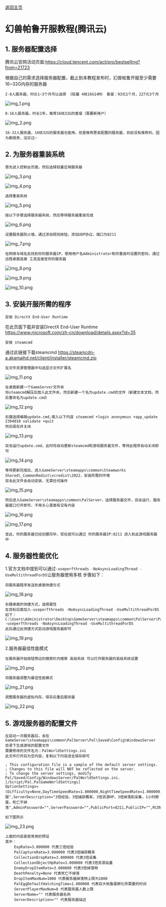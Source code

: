 [返回主页]()

# 幻兽帕鲁开服教程(腾讯云)
## 1. 服务器配置选择

腾讯云官网活动页面:https://cloud.tencent.com/act/pro/bestselling?from=21723

根据自己的需求选择服务器配置，截止到本教程发布时，幻兽帕鲁开服至少需要16~32G内存的服务器
    
    2-8人服务器，时长1~3个月可以选择 《轻量 4核16G14M》 套餐：93元1个月，227元3个月
![img_1.png](PalServerGuide/img_1.png)

    8-16人服务器，时长1年，推荐16核32G的套餐（需要新用户）
![img_2.png](PalServerGuide/img_2.png)

    16-32人服务器，16核32G的服务器也能用，但是推荐更高配置的服务器，目前没有推荐的，因为都很贵，没买过~

## 2. 为服务器重装系统

    首先进入控制台页面，然后选择轻量应用服务器
![img_3.png](PalServerGuide/img_3.png)

![img_4.png](PalServerGuide/img_4.png)

    选择重装系统
![img_5.png](PalServerGuide/img_5.png)

    按以下步骤选择服务器系统，然后等待服务器重装完成
![img_6.png](PalServerGuide/img_6.png)

    设置服务器防火墙，通过添加规则按钮，添加UDP协议，端口为8211
![img_7.png](PalServerGuide/img_7.png)

    在网络与域名处找到你的服务器IP，使用用户名Administrator和你重装时设置的密码，通过 远程桌面连接 工具连接至你的服务器
![img_8.png](PalServerGuide/img_8.png)

![img_9.png](PalServerGuide/img_9.png)

![img_10.png](PalServerGuide/img_10.png)

## 3. 安装开服所需的程序

    安装 DirectX End-User Runtime
在此页面下载并安装DirectX End-User Runtime https://www.microsoft.com/zh-cn/download/details.aspx?id=35

    安装 steamcmd
通过此链接下载steamcmd https://steamcdn-a.akamaihd.net/client/installer/steamcmd.zip

    在文件资源管理器中勾选显示文件扩展名
![img_11.png](PalServerGuide/img_11.png)

    在桌面新建一个GameServer文件夹
    将steamcmd解压后放入此文件夹，然后新建一个名为update.cmd的文件（新建文本文档，然后重命名为update.cmd）
![img_12.png](PalServerGuide/img_12.png)

    右键选择编辑update.cmd,填入以下内容 steamcmd +login anonymous +app_update 2394010 validate +quit
    然后保存并关闭
![img_13.png](PalServerGuide/img_13.png)

    双击运行update.cmd，此时将自动更新steamcmd和游戏服务器文件，等待此程序自动关闭即可
![img_14.png](PalServerGuide/img_14.png)

    等待更新完成后，进入GameServer\steamapps\common\Steamworks Shared\_CommonRedist\vcredist\2022，安装所需的环境
    双击此文件会自动安装，无需任何操作
![img_15.png](PalServerGuide/img_15.png)

    然后进入GameServer\steamapps\common\PalServer，选择服务器文件，双击运行，服务器窗口打开即可，不用关心里面有没有内容
![img_16.png](PalServerGuide/img_16.png)

![img_17.png](PalServerGuide/img_17.png)

    至此，你的服务器已经创建完毕，现在就可以通过 你的服务器IP:8211 进入到此游戏服务器中

## 4. 服务器性能优化

1.官方文档中提到可以通过`-useperfthreads -NoAsyncLoadingThread -UseMultithreadForDS`让服务器使用多核
    步骤如下：

    将服务器程序发送到桌面快捷方式
![img_18.png](PalServerGuide/img_18.png)

    右键桌面的快捷方式，选择属性
    在目标后面加入-useperfthreads -NoAsyncLoadingThread -UseMultithreadForDS
    如下：
    C:\Users\Administrator\Desktop\GameServer\steamapps\common\PalServer\PalServer.exe -useperfthreads -NoAsyncLoadingThread -UseMultithreadForDS
    此后通过此快捷方式启动游戏服务器即可
![img_19.png](PalServerGuide/img_19.png)

2.服务器最佳性能模式

    在服务器开始按钮旁边的搜索栏内搜索 高级系统 可以打开服务器的高级系统设置
![img_20.png](PalServerGuide/img_20.png)

    将服务器调整为最佳性能模式
![img_21.png](PalServerGuide/img_21.png)

    调整服务器的虚拟内存，保存后重启服务器
![img_22.png](PalServerGuide/img_22.png)

## 5. 游戏服务器的配置文件

    在启动一次服务器后，会在GameServer\steamapps\common\PalServer\Pal\Saved\Config\WindowsServer
    目录下生成游戏的配置文件
    需要修改的文件名为：PalWorldSettings.ini
    此文件打开后为空内容，复制以下内容进去保存即可
    
    ; This configuration file is a sample of the default server settings.
    ; Changes to this file will NOT be reflected on the server.
    ; To change the server settings, modify Pal/Saved/Config/WindowsServer/PalWorldSettings.ini.
    [/Script/Pal.PalGameWorldSettings]
    OptionSettings=(Difficulty=None,DayTimeSpeedRate=1.000000,NightTimeSpeedRate=1.000000,ExpRate=3.000000,PalCaptureRate=3.000000,PalSpawnNumRate=1.000000,PalDamageRateAttack=1.000000,PalDamageRateDefense=1.000000,PlayerDamageRateAttack=1.000000,PlayerDamageRateDefense=1.000000,PlayerStomachDecreaceRate=1.000000,PlayerStaminaDecreaceRate=1.000000,PlayerAutoHPRegeneRate=1.000000,PlayerAutoHpRegeneRateInSleep=1.000000,PalStomachDecreaceRate=1.000000,PalStaminaDecreaceRate=1.000000,PalAutoHPRegeneRate=1.000000,PalAutoHpRegeneRateInSleep=1.000000,BuildObjectDamageRate=1.000000,BuildObjectDeteriorationDamageRate=1.000000,CollectionDropRate=3.000000,CollectionObjectHpRate=3.000000,CollectionObjectRespawnSpeedRate=1.000000,EnemyDropItemRate=3.000000,DeathPenalty=None,bEnablePlayerToPlayerDamage=False,bEnableFriendlyFire=False,bEnableInvaderEnemy=True,bActiveUNKO=False,bEnableAimAssistPad=True,bEnableAimAssistKeyboard=False,DropItemMaxNum=1000,DropItemMaxNum_UNKO=100,BaseCampMaxNum=128,BaseCampWorkerMaxNum=20,DropItemAliveMaxHours=1.000000,bAutoResetGuildNoOnlinePlayers=False,AutoResetGuildTimeNoOnlinePlayers=720.000000,GuildPlayerMaxNum=8,PalEggDefaultHatchingTime=1.000000,WorkSpeedRate=1.000000,bIsMultiplay=False,bIsPvP=False,bCanPickupOtherGuildDeathPenaltyDrop=False,bEnableNonLoginPenalty=True,bEnableFastTravel=True,bIsStartLocationSelectByMap=True,bExistPlayerAfterLogout=False,bEnableDefenseOtherGuildPlayer=False,CoopPlayerMaxNum=4,ServerPlayerMaxNum=8,ServerName="私服",ServerDescription="3倍经验，3倍捕获概率，3倍资源HP，3倍掉落和采集，1小时孵蛋，死亡不掉落",AdminPassword="",ServerPassword="",PublicPort=8211,PublicIP="",RCONEnabled=False,RCONPort=25575,Region="",bUseAuth=True,BanListURL="https://api.palworldgame.com/api/banlist.txt")
    
    如下图所示
![img_23.png](PalServerGuide/img_23.png)

    上面的内容是我常用的预设
    其中：
        ExpRate=3.000000 代表三倍经验
        PalCaptureRate=3.000000 代表3倍捕获概率
        CollectionDropRate=3.000000 代表3倍采集
        CollectionObjectHpRate=3.000000 代表3倍资源血量
        EnemyDropItemRate=3.000000 代表3倍掉落物
        DeathPenalty=None 代表死亡不掉落
        DropItemMaxNum=1000 代表服务器掉落物上限为1000
        PalEggDefaultHatchingTime=1.000000 代表巨大帕鲁蛋孵化所需要的时间
        ServerPlayerMaxNum=8 代表服务器人数上限
        ServerName="" 代表服务器名称
        ServerDescription="" 代表服务器描述